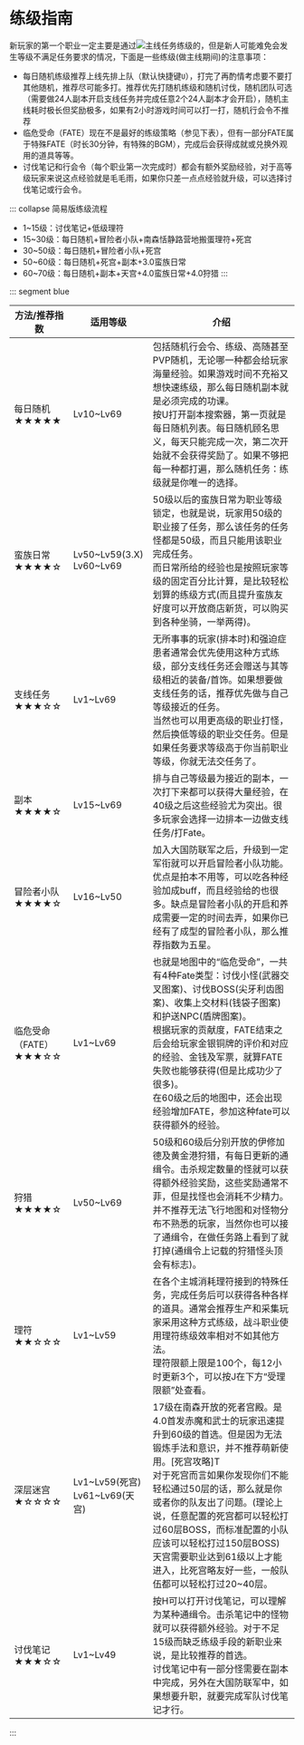 # 练级指南

新玩家的第一个职业一定主要是通过<img src="/images/icons/061412.png" class="no-zoom" />主线任务练级的，但是新人可能难免会发生等级不满足任务要求的情况，下面是一些练级(做主线期间)的注意事项：
* 每日随机练级推荐上线先排上队（默认快捷键`U`），打完了再酌情考虑要不要打其他随机，推荐尽可能多打。推荐优先打随机练级和随机讨伐，随机团队可选（需要做24人副本开启支线任务并完成任意2个24人副本才会开启），随机主线耗时极长但奖励极多，如果有2小时游戏时间可以打一打，随机行会令不推荐
* 临危受命（FATE）现在不是最好的练级策略（参见下表），但有一部分FATE属于特殊FATE（时长30分钟，有特殊的BGM），完成后会获得成就或兑换外观用的道具等等。
* 讨伐笔记和行会令（每个职业第一次完成时）都会有额外奖励经验，对于高等级玩家来说这点经验就是毛毛雨，如果你只差一点点经验就升级，可以选择讨伐笔记或行会令。

::: collapse 简易版练级流程

* 1~15级：讨伐笔记+低级理符
* 15~30级：每日随机+冒险者小队+南森恬静路营地搬蛋理符+死宫
* 30~50级：每日随机+冒险者小队+死宫
* 50~60级：每日随机+死宫+副本+3.0蛮族日常
* 60~70级：每日随机+副本+天宫+4.0蛮族日常+4.0狩猎
:::

::: segment blue
<!--需要补图-->
|     方法/推荐指数    |  适用等级  |  介绍  |
| ------------------- | --------- | ------ |
| 每日随机<br>★★★★★ |  Lv10~Lv69 | 包括随机行会令、练级、高随甚至PVP随机，无论哪一种都会给玩家海量经验。如果游戏时间不充裕又想快速练级，那么每日随机副本就是必须完成的功课。<br>按U打开副本搜索器，第一页就是每日随机列表。每日随机顾名思义，每天只能完成一次，第二次开始就不会获得奖励了。如果不够把每一种都打遍，那么随机任务：练级就是你唯一的选择。 |
| 蛮族日常<br>★★★★☆ | Lv50~Lv59(3.X)<br>Lv60~Lv69 | 50级以后的蛮族日常为职业等级锁定，也就是说，玩家用50级的职业接了任务，那么该任务的任务怪都是50级，而且只能用该职业完成任务。<br>而日常所给的经验也是按照玩家等级的固定百分比计算，是比较轻松划算的练级方式(而且提升蛮族友好度可以开放商店新货，可以购买到各种坐骑，一举两得)。 |
| 支线任务<br>★★★☆☆ | Lv1~Lv69 | 无所事事的玩家(排本时)和强迫症患者通常会优先使用这种方式练级，部分支线任务还会赠送与其等级相近的装备/首饰。如果想要做支线任务的话，推荐优先做与自己等级接近的任务。<br>当然也可以用更高级的职业打怪，然后换低等级的职业交任务。但是如果任务要求等级高于你当前职业等级，你就无法交任务了。 |
|  副本<br> ★★★★☆   | Lv15~Lv69 | 排与自己等级最为接近的副本，一次打下来都可以获得大量经验，在40级之后这些经验尤为突出。很多玩家会选择一边排本一边做支线任务/打Fate。 |
| 冒险者小队<br>★★★★☆ | Lv16~Lv50 | 加入大国防联军之后，升级到一定军衔就可以开启冒险者小队功能。优点是拍本不用等，可以吃各种经验加成buff，而且经验给的也很多。缺点是冒险者小队的开启和养成需要一定的时间去弄，如果你已经有了成型的冒险者小队，那么推荐指数为五星。 |
|   临危受命（FATE）<br>★★★☆☆  | Lv1~Lv69 | 也就是地图中的“临危受命”，一共有4种Fate类型：讨伐小怪(武器交叉图案)、讨伐BOSS(尖牙利齿图案)、收集上交材料(钱袋子图案)和护送NPC(盾牌图案)。<br>根据玩家的贡献度，FATE结束之后会给玩家金银铜牌的评价和对应的经验、金钱及军票，就算FATE失败也能够获得(但是比成功少了很多)。<br>在60级之后的地图中，还会出现经验增加FATE，参加这种fate可以获得额外的经验。 |
|   狩猎<br>★★★★☆  | Lv50~Lv69 | 50级和60级后分别开放的伊修加德及黄金港狩猎，有每日更新的通缉令。击杀规定数量的怪就可以获得额外经验奖励，这些奖励通常不菲，但是找怪也会消耗不少精力。<br>并不推荐无法飞行地图和对怪物分布不熟悉的玩家，当然你也可以接了通缉令，在做任务路上看到了就打掉(通缉令上记载的狩猎怪头顶会有标志)。 |
|   理符<br>★★☆☆☆  | Lv1~Lv59 | 在各个主城消耗理符接到的特殊任务，完成任务后可以获得各种各样的道具。通常会推荐生产和采集玩家采用这种方式练级，战斗职业使用理符练级效率相对不如其他方法。<br>理符限额上限是100个，每12小时更新3个，可以按J在下方“受理限额”处查看。 |
| 深层迷宫<br>★☆☆☆☆ | Lv1~Lv59(死宫)<br>Lv61~Lv69(天宫) | 17级在南森开放的死者宫殿。是4.0首发赤魔和武士的玩家迅速提升到60级的首选。但是因为无法锻炼手法和意识，并不推荐萌新使用。[死宫攻略]T<br>对于死宫而言如果你发现你们不能轻松通过50层的话，那么就是你或者你的队友出了问题。(理论上说，任意配置的死宫都可以轻松打过60层BOSS，而标准配置的小队应该可以轻松打过150层BOSS)<br>天宫需要职业达到61级以上才能进入，比死宫略友好一些，一般队伍都可以轻松打过20~40层。 |
| 讨伐笔记<br>★★★☆☆ | Lv1~Lv49 | 按H可以打开讨伐笔记，可以理解为某种通缉令。击杀笔记中的怪物就可以获得额外经验。对于不足15级而缺乏练级手段的新职业来说，是比较推荐的首选。<br>讨伐笔记中有一部分怪需要在副本中完成，另外在大国防联军中，如果想要升职，就要完成军队讨伐笔记才行。 |

:::